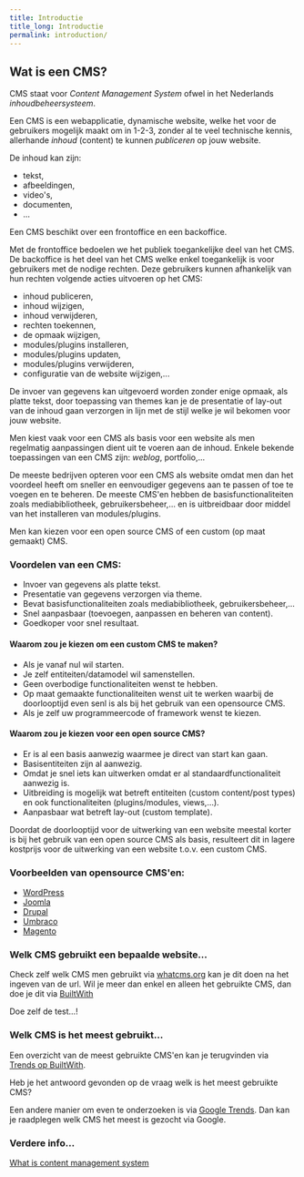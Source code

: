 ```yaml
---
title: Introductie
title_long: Introductie
permalink: introduction/
---
```


Wat is een CMS?
---------------
CMS staat voor *Content Management System* ofwel in het Nederlands *inhoudbeheersysteem*.

Een CMS is een webapplicatie, dynamische website, welke het voor de gebruikers mogelijk maakt om in 1-2-3, 
zonder al te veel technische kennis, allerhande *inhoud* (content) te kunnen *publiceren* op jouw website. 

De inhoud kan zijn:

- tekst,
- afbeeldingen,
- video's,
- documenten,
- ...

Een CMS beschikt over een frontoffice en een backoffice.

Met de frontoffice bedoelen we het publiek toegankelijke deel van het CMS.
De backoffice is het deel van het CMS welke enkel toegankelijk is voor gebruikers met de nodige rechten.
Deze gebruikers kunnen afhankelijk van hun rechten volgende acties uitvoeren op het CMS:

- inhoud publiceren,
- inhoud wijzigen,
- inhoud verwijderen,
- rechten toekennen,
- de opmaak wijzigen,
- modules/plugins installeren,
- modules/plugins updaten,
- modules/plugins verwijderen,
- configuratie van de website wijzigen,...


De invoer van gegevens kan uitgevoerd worden zonder enige opmaak, als platte tekst, 
door toepassing van themes kan je de presentatie of lay-out van de 
inhoud gaan verzorgen in lijn met de stijl welke je wil bekomen voor jouw website.

Men kiest vaak voor een CMS als basis voor een website als men regelmatig aanpassingen dient uit te voeren aan de inhoud.
Enkele bekende toepassingen van een CMS zijn: *weblog*, portfolio,... 

De meeste bedrijven opteren voor een CMS als website omdat men dan het voordeel heeft om sneller en eenvoudiger gegevens 
aan te passen of toe te voegen en te beheren. De meeste CMS'en hebben de basisfunctionaliteiten zoals mediabibliotheek, 
gebruikersbeheer,... en is uitbreidbaar door middel van het installeren van modules/plugins.

Men kan kiezen voor een open source CMS of een custom (op maat gemaakt) CMS.


### Voordelen van een CMS:
  
- Invoer van gegevens als platte tekst.
- Presentatie van gegevens verzorgen via theme.
- Bevat basisfunctionaliteiten zoals mediabibliotheek, gebruikersbeheer,...
- Snel aanpasbaar (toevoegen, aanpassen en beheren van content).
- Goedkoper voor snel resultaat.

#### Waarom zou je kiezen om een custom CMS te maken?

- Als je vanaf nul wil starten.
- Je zelf entiteiten/datamodel wil samenstellen.
- Geen overbodige functionaliteiten wenst te hebben.
- Op maat gemaakte functionaliteiten wenst uit te werken waarbij de doorlooptijd even senl is als bij het gebruik van een opensource CMS.
- Als je zelf uw programmeercode of framework wenst te kiezen. 

#### Waarom zou je kiezen voor een open source CMS?
- Er is al een basis aanwezig waarmee je direct van start kan gaan.
- Basisentiteiten zijn al aanwezig.
- Omdat je snel iets kan uitwerken omdat er al standaardfunctionaliteit aanwezig is.
- Uitbreiding is mogelijk wat betreft entiteiten (custom content/post types) en ook functionaliteiten (plugins/modules, views,...).
- Aanpasbaar wat betreft lay-out (custom template).

Doordat de doorlooptijd voor de uitwerking van een website meestal korter is bij het gebruik van een open source CMS als basis, 
resulteert dit in lagere kostprijs voor de uitwerking van een website t.o.v. een custom CMS.

### Voorbeelden van opensource CMS'en:
- [WordPress](https://wordpress.org/)
- [Joomla](https://www.joomla.org/)
- [Drupal](https://www.drupal.org/)
- [Umbraco](http://umbraco.com/)
- [Magento](https://magento.com/)

### Welk CMS gebruikt een bepaalde website...

Check zelf welk CMS men gebruikt via [whatcms.org](http://whatcms.org/) kan je dit doen na het ingeven van de url.
Wil je meer dan enkel en alleen het gebruikte CMS, dan doe je dit via [BuiltWith](https://builtwith.com/)

Doe zelf de test...!

### Welk CMS is het meest gebruikt...

Een overzicht van de meest gebruikte CMS'en kan je terugvinden via [Trends op BuiltWith](https://trends.builtwith.com/cms).

Heb je het antwoord gevonden op de vraag welk is het meest gebruikte CMS?

Een andere manier om even te onderzoeken is via [Google Trends](https://www.google.com/trends/).
Dan kan je raadplegen welk CMS het meest is gezocht via Google. 

### Verdere info...

[What is content management system](http://searchcontentmanagement.techtarget.com/definition/content-management-system-CMS)
